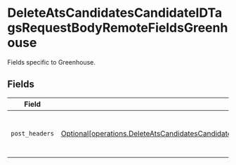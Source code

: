 # DeleteAtsCandidatesCandidateIDTagsRequestBodyRemoteFieldsGreenhouse

Fields specific to Greenhouse.


## Fields

| Field                                                                                                                                                                                                                | Type                                                                                                                                                                                                                 | Required                                                                                                                                                                                                             | Description                                                                                                                                                                                                          |
| -------------------------------------------------------------------------------------------------------------------------------------------------------------------------------------------------------------------- | -------------------------------------------------------------------------------------------------------------------------------------------------------------------------------------------------------------------- | -------------------------------------------------------------------------------------------------------------------------------------------------------------------------------------------------------------------- | -------------------------------------------------------------------------------------------------------------------------------------------------------------------------------------------------------------------- |
| `post_headers`                                                                                                                                                                                                       | [Optional[operations.DeleteAtsCandidatesCandidateIDTagsRequestBodyRemoteFieldsGreenhousePostHeaders]](undefined/models/operations/deleteatscandidatescandidateidtagsrequestbodyremotefieldsgreenhousepostheaders.md) | :heavy_minus_sign:                                                                                                                                                                                                   | Headers we will pass with `POST` requests to Greenhouse.                                                                                                                                                             |